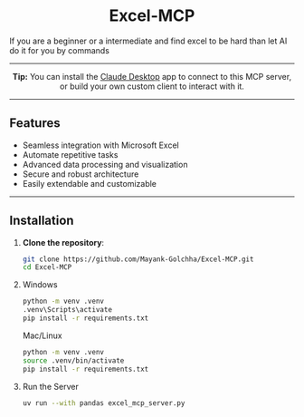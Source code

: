 <h1 align="center">Excel-MCP</h1>

<p>If you are a beginner or a intermediate and find excel to be hard than let AI do it for you by commands</p>

---

<p align="center">
  <b>Tip:</b> You can install the <a href="https://claude.ai/download">Claude Desktop</a> app to connect to this MCP server, or build your own custom client to interact with it.
</p>

---

## Features

- Seamless integration with Microsoft Excel
- Automate repetitive tasks
- Advanced data processing and visualization
- Secure and robust architecture
- Easily extendable and customizable

---

## Installation

1. **Clone the repository**:
   ```sh
   git clone https://github.com/Mayank-Golchha/Excel-MCP.git
   cd Excel-MCP
   ```

2. Windows
   ```sh
   python -m venv .venv
   .venv\Scripts\activate
   pip install -r requirements.txt
   ```
   Mac/Linux
   ```sh
   python -m venv .venv
   source .venv/bin/activate
   pip install -r requirements.txt
   ```

4. Run the Server
    ```sh
    uv run --with pandas excel_mcp_server.py
    ```

   

